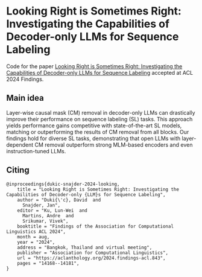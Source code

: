 # Looking Right is Sometimes Right: Investigating the Capabilities of Decoder-only LLMs for Sequence Labeling

Code for the paper [Looking Right is Sometimes Right: Investigating the Capabilities of Decoder-only LLMs for Sequence Labeling](https://arxiv.org/abs/2401.14556) accepted at ACL 2024 Findings.

## Main idea
Layer-wise causal mask (CM) removal in decoder-only LLMs can drastically improve their performance on sequence labeling (SL) tasks. This approach yields performance gains competitive with state-of-the-art SL models, matching or outperforming the results of CM removal from all blocks. Our findings hold for diverse SL tasks, demonstrating that open LLMs with layer-dependent CM removal outperform strong MLM-based encoders and even instruction-tuned LLMs. 

## Citing
```
@inproceedings{dukic-snajder-2024-looking,
    title = "Looking Right is Sometimes Right: Investigating the Capabilities of Decoder-only {LLM}s for Sequence Labeling",
    author = "Duki{\'c}, David  and
      Snajder, Jan",
    editor = "Ku, Lun-Wei  and
      Martins, Andre  and
      Srikumar, Vivek",
    booktitle = "Findings of the Association for Computational Linguistics ACL 2024",
    month = aug,
    year = "2024",
    address = "Bangkok, Thailand and virtual meeting",
    publisher = "Association for Computational Linguistics",
    url = "https://aclanthology.org/2024.findings-acl.843",
    pages = "14168--14181",
}
```
